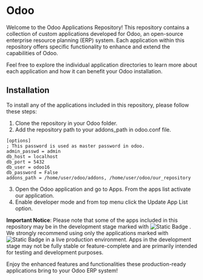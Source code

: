 # Odoo

Welcome to the Odoo Applications Repository! This repository contains a collection of custom applications developed for Odoo, an open-source enterprise resource planning (ERP) system. Each application within this repository offers specific functionality to enhance and extend the capabilities of Odoo.

Feel free to explore the individual application directories to learn more about each application and how it can benefit your Odoo installation.

## Installation

To install any of the applications included in this repository, please follow these steps:

1. Clone the repository in your Odoo folder.
2. Add the repository path to your addons_path in odoo.conf file.

```
[options]
; This password is used as master password in odoo.
admin_passwd = admin
db_host = localhost
db_port = 5432
db_user = odoo16
db_password = False
addons_path = /home/user/odoo/addons, /home/user/odoo/our_repository

```
3. Open the Odoo application and go to Apps. From the apps list activate our application.
4. Enable developer mode and from top menu click the Update App List option.

**Important Notice**: Please note that some of the apps included in this repository may be in the development stage marked with ![Static Badge](https://img.shields.io/badge/Status-In_Development-orange) . We strongly recommend using only the applications marked with ![Static Badge](https://img.shields.io/badge/Status-In_Production-limegreen) in a live production environment. Apps in the development stage may not be fully stable or feature-complete and are primarily intended for testing and development purposes.

Enjoy the enhanced features and functionalities these production-ready applications bring to your Odoo ERP system!

